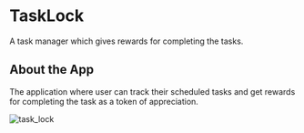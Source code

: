 # TaskLock

A task manager which gives rewards for completing the tasks.

## About the App

The application where user can track their scheduled tasks and get rewards for completing the task as a token of appreciation.

![task_lock](https://user-images.githubusercontent.com/55325014/209538725-4128aa50-f2e3-48e3-b676-9485e5bbef7e.png)
